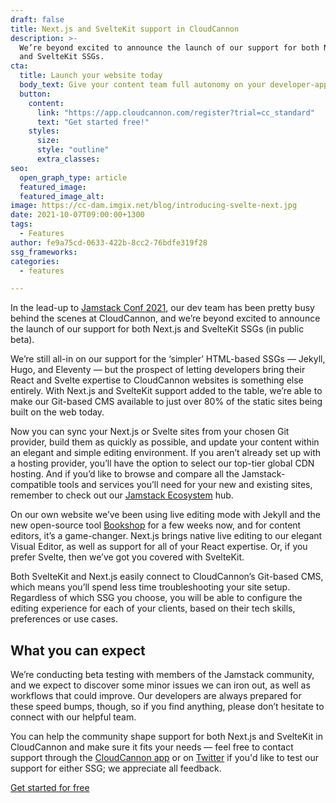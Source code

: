```yaml
---
draft: false
title: Next.js and SvelteKit support in CloudCannon
description: >-
  We’re beyond excited to announce the launch of our support for both Next.js
  and SvelteKit SSGs.
cta:
  title: Launch your website today
  body_text: Give your content team full autonomy on your developer-approved tech stack with CloudCannon.
  button:
    content: 
      link: "https://app.cloudcannon.com/register?trial=cc_standard"
      text: "Get started free!"
    styles:
      size:
      style: "outline"
      extra_classes:
seo:
  open_graph_type: article
  featured_image:
  featured_image_alt:
image: https://cc-dam.imgix.net/blog/introducing-svelte-next.jpg
date: 2021-10-07T09:00:00+1300
tags:
  - Features
author: fe9a75cd-0633-422b-8cc2-76bdfe319f28
ssg_frameworks:
categories:
  - features

---
```

In the lead-up to [Jamstack Conf 2021](https://jamstackconf.com/), our dev team has been pretty busy behind the scenes at CloudCannon, and we’re beyond excited to announce the launch of our support for both Next.js and SvelteKit SSGs (in public beta).

We’re still all-in on our support for the ‘simpler’ HTML-based SSGs — Jekyll, Hugo, and Eleventy — but the prospect of letting developers bring their React and Svelte expertise to CloudCannon websites is something else entirely. With Next.js and SvelteKit support added to the table, we’re able to make our Git-based CMS available to just over 80% of the static sites being built on the web today.

Now you can sync your Next.js or Svelte sites from your chosen Git provider, build them as quickly as possible, and update your content within an elegant and simple editing environment. If you aren’t already set up with a hosting provider, you’ll have the option to select our top-tier global CDN hosting. And if you’d like to browse and compare all the Jamstack-compatible tools and services you’ll need for your new and existing sites, remember to check out our [Jamstack Ecosystem](https://cloudcannon.com/community/jamstack-ecosystem/) hub.

On our own website we’ve been using live editing mode with Jekyll and the new open-source tool [Bookshop](https://cloudcannon.com/blog/introducing-bookshop/) for a few weeks now, and for content editors, it’s a game-changer. Next.js brings native live editing to our elegant Visual Editor, as well as support for all of your React expertise. Or, if you prefer Svelte, then we’ve got you covered with SvelteKit.

Both SvelteKit and Next.js easily connect to CloudCannon’s Git-based CMS, which means you’ll spend less time troubleshooting your site setup. Regardless of which SSG you choose, you will be able to configure the editing experience for each of your clients, based on their tech skills, preferences or use cases.

## What you can expect

We’re conducting beta testing with members of the Jamstack community, and we expect to discover some minor issues we can iron out, as well as workflows that could improve. Our developers are always prepared for these speed bumps, though, so if you find anything, please don’t hesitate to connect with our helpful team.

You can help the community shape support for both Next.js and SvelteKit in CloudCannon and make sure it fits your needs — feel free to contact support through the [CloudCannon app](https://app.cloudcannon.com/register?trial=cc_standard) or on [Twitter](https://twitter.com/CloudCannon) if you'd like to test our support for either SSG; we appreciate all feedback.

[Get started for free](https://app.cloudcannon.com/register?trial=cc_standard)
